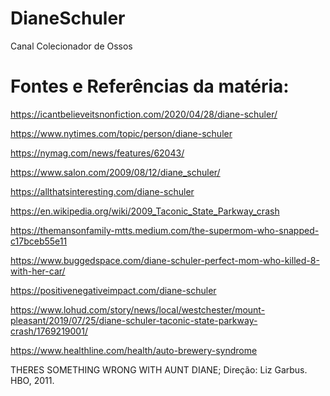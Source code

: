 # DianeSchuler
Canal Colecionador de Ossos

# Fontes e Referências da matéria:

https://icantbelieveitsnonfiction.com/2020/04/28/diane-schuler/

https://www.nytimes.com/topic/person/diane-schuler

https://nymag.com/news/features/62043/

https://www.salon.com/2009/08/12/diane_schuler/

https://allthatsinteresting.com/diane-schuler

https://en.wikipedia.org/wiki/2009_Taconic_State_Parkway_crash

https://themansonfamily-mtts.medium.com/the-supermom-who-snapped-c17bceb55e11

https://www.buggedspace.com/diane-schuler-perfect-mom-who-killed-8-with-her-car/

https://positivenegativeimpact.com/diane-schuler

https://www.lohud.com/story/news/local/westchester/mount-pleasant/2019/07/25/diane-schuler-taconic-state-parkway-crash/1769219001/

https://www.healthline.com/health/auto-brewery-syndrome

THERES SOMETHING WRONG WITH AUNT DIANE; Direção: Liz Garbus. HBO, 2011.
